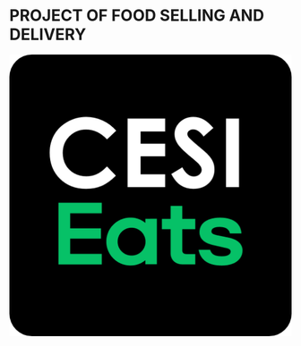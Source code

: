 # PROJECT OF FOOD SELLING AND DELIVERY

<p align="center">
  <img src="./FrontEnd/src/assets/logo.png" />
</p>
